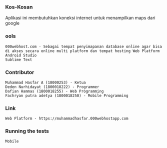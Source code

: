 ### Kos-Kosan
Aplikasi ini membutuhkan koneksi internet untuk menampilkan maps dari google

### ools
    000webhost.com - Sebagai tempat penyimapanan database online agar bisa di akses secara online multi platform dan tempat hosting Web Platform
    Android Studio
    Sublime Text
### Contributor

    Muhammad Hasfar A (18000253) - Ketua
    Deden Nurhidayat (1800018222) - Programmer 
    Dafian Hammas (1800018255) - Web Programming 
    Fachryan putra adetya (1800018250) - Mobile Programming 
### Link

    Web Platform - https://muhammadhasfar.000webhostapp.com
    
    
### Running the tests

    Mobile

